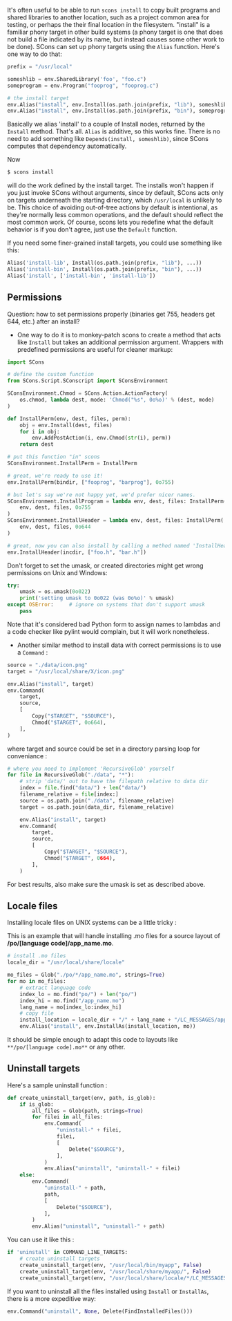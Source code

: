 It's often useful to be able to run `scons install` to copy built programs and shared libraries to another location, such as a project common area for testing, or perhaps the their final location in the filesystem. "install" is a familiar phony target in other build systems (a phony target is one that does not build a file indicated by its name, but instead causes some other work to be done). SCons can set up phony targets using the `Alias` function. Here's one way to do that: 

```python
prefix = "/usr/local"

someshlib = env.SharedLibrary('foo', "foo.c")
someprogram = env.Program("fooprog", "fooprog.c")

# the install target
env.Alias("install", env.Install(os.path.join(prefix, "lib"), someshlib))
env.Alias("install", env.Install(os.path.join(prefix, "bin"), someprogram))
```

Basically we alias 'install' to a couple of Install nodes, returned by the `Install` method. That's all. `Alias` is additive, so this works fine. There is no need to add something like `Depends(install, someshlib)`, since SCons computes that dependency automatically. 

Now
```bash
$ scons install
```

will do the work defined by the install target.  The installs won't happen if you just invoke SCons without arguments, since by default, SCons acts only on targets underneath the starting directory, which `/usr/local` is unlikely to be. This choice of avoiding out-of-tree actions by default is intentional, as they're normally less common operations, and the default should reflect the most common work.  Of course, scons lets you redefine what the default behavior is if you don't agree, just use the `Default` function.

If you need some finer-grained install targets, you could use something like this: 
```python
Alias('install-lib', Install(os.path.join(prefix, "lib"), ...))
Alias('install-bin', Install(os.path.join(prefix, "bin"), ...))
Alias('install', ['install-bin', 'install-lib'])
```

## Permissions

Question:  how to set permissions properly (binaries get 755, headers get 644, etc.) after an install? 

* One way to do it is to monkey-patch  scons to create a method that acts like `Install` but takes an additional permission argument. Wrappers with predefined permissions are useful for cleaner markup: 

```python
import SCons

# define the custom function
from SCons.Script.SConscript import SConsEnvironment

SConsEnvironment.Chmod = SCons.Action.ActionFactory(
    os.chmod, lambda dest, mode: 'Chmod("%s", 0o%o)' % (dest, mode)
)

def InstallPerm(env, dest, files, perm):
    obj = env.Install(dest, files)
    for i in obj:
        env.AddPostAction(i, env.Chmod(str(i), perm))
    return dest

# put this function "in" scons
SConsEnvironment.InstallPerm = InstallPerm

# great, we're ready to use it!
env.InstallPerm(bindir, ["fooprog", "barprog"], 0o755)

# but let's say we're not happy yet, we'd prefer nicer names.
SConsEnvironment.InstallProgram = lambda env, dest, files: InstallPerm(
    env, dest, files, 0o755
)
SConsEnvironment.InstallHeader = lambda env, dest, files: InstallPerm(
    env, dest, files, 0o644
)

# great, now you can also install by calling a method named 'InstallHeader' or 'InstallProgram'!
env.InstallHeader(incdir, ["foo.h", "bar.h"])
```
Don't forget to set the umask, or created directories might get wrong permissions on Unix and Windows: 

```python
try:
    umask = os.umask(0o022)
    print('setting umask to 0o022 (was 0o%o)' % umask)
except OSError:     # ignore on systems that don't support umask
    pass
```

Note that it's considered bad Python form to assign names to lambdas and a code checker like pylint would complain, but it will work nonetheless.

* Another similar method to install data with correct permissions is to use a `Command` : 

```python
source = "./data/icon.png"
target = "/usr/local/share/X/icon.png"

env.Alias("install", target)
env.Command(
    target,
    source,
    [
        Copy("$TARGET", "$SOURCE"),
        Chmod("$TARGET", 0o664),
    ],
)
```
where target and source could be set in a directory parsing loop for conveniance : 

```python
# where you need to implement 'RecursiveGlob' yourself
for file in RecursiveGlob("./data", "*"):
    # strip 'data/' out to have the filepath relative to data dir
    index = file.find("data/") + len("data/")
    filename_relative = file[index:]
    source = os.path.join("./data", filename_relative)
    target = os.path.join(data_dir, filename_relative)

    env.Alias("install", target)
    env.Command(
        target,
        source,
        [
            Copy("$TARGET", "$SOURCE"),
            Chmod("$TARGET", 0664),
        ],
    )
```
For best results, also make sure the umask is set as described above. 


## Locale files

Installing locale files on UNIX systems can be a little tricky : 

This is an example that will handle installing .mo files for a source layout of **/po/[language code]/app_name.mo**. 

```python
# install .mo files
locale_dir = "/usr/local/share/locale"

mo_files = Glob("./po/*/app_name.mo", strings=True)
for mo in mo_files:
    # extract language code
    index_lo = mo.find("po/") + len("po/")
    index_hi = mo.find("/app_name.mo")
    lang_name = mo[index_lo:index_hi]
    # copy file
    install_location = locale_dir + "/" + lang_name + "/LC_MESSAGES/app_name.mo"
    env.Alias("install", env.InstallAs(install_location, mo))
```
It should be simple enough to adapt this code to layouts like `**/po/[language code].mo**` or any other. 


## Uninstall targets

Here's a sample uninstall function : 

```python
def create_uninstall_target(env, path, is_glob):
    if is_glob:
        all_files = Glob(path, strings=True)
        for filei in all_files:
            env.Command(
                "uninstall-" + filei,
                filei,
                [
                    Delete("$SOURCE"),
                ],
            )
            env.Alias("uninstall", "uninstall-" + filei)
    else:
        env.Command(
            "uninstall-" + path,
            path,
            [
                Delete("$SOURCE"),
            ],
        )
        env.Alias("uninstall", "uninstall-" + path)
```

You can use it like this : 

```python
if 'uninstall' in COMMAND_LINE_TARGETS:
    # create uninstall targets
    create_uninstall_target(env, "/usr/local/bin/myapp", False)
    create_uninstall_target(env, "/usr/local/share/myapp/", False)
    create_uninstall_target(env, "/usr/local/share/locale/*/LC_MESSAGES/myapp.mo", True)
```

If you want to uninstall all the files installed using `Install` or `InstallAs`, there is a more expeditive way: 

```python
env.Command("uninstall", None, Delete(FindInstalledFiles()))
```
